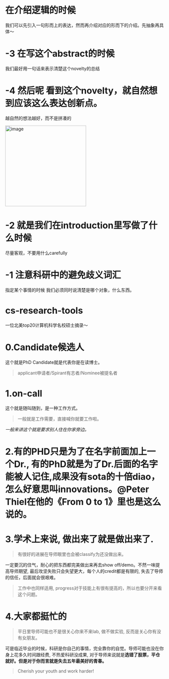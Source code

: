 # 在介绍逻辑的时候
我们可以先引入一句形而上的表达，然而再介绍对应的形而下的介绍。先抽象再具体～
# -3 在写这个abstract的时候
我们最好用一句话来表示清楚这个novelty的总结

# -4 然后呢 看到这个novelty，就自然想到应该这么表达创新点。

越自然的想法越好，而不是拼凑的

<img width="257" alt="image" src="https://user-images.githubusercontent.com/40928887/128160956-2432b3fe-c84d-4866-8c80-b5114559b67b.png">

# -2 就是我们在introduction里写做了什么时候
尽量客观，不要用什么carefully
# -1 注意科研中的避免歧义词汇
指定某个事情的时候 我们必须同时说清楚是哪个对象，什么东西。

# cs-research-tools
一位北美top20计算机科学名校硕士摘录～

# 0.Candidate候选人
这个就是PhD Candidate就是代表你是在读博士。
>applicant申请者/Spirant有志者/Nominee被提名者

# 1.on-call
这个就是随叫随到，是一种工作方式。
>一般就是工作需要，直接喊你就要工作啦。

*一般来讲这个就是要求别人住在你家旁边。*

# 2.有的PHD只是为了在名字前面加上一个Dr., 有的PhD就是为了Dr.后面的名字能被人记住,成果没有sota的十倍diao，怎么好意思叫innovations。@Peter Thiel在他的《From 0 to 1》里也是这么说的。

# 3.学术上来说, 做出来了就是做出来了.
>有很好的进展在导师眼里也会被classify为还没做出来。

一定要沉的住气，耐心的把东西都完美做出来再去show off/demo。不然一味提高导师期望, 最后攻坚失败只会失望更大，每个人的credit都是有限的, 失去了导师的信任，后面就会很艰难。

>工作中也同样适用, progress对于技能上有很有提高的，所以也要分开来看这个问题。

# 4.大家都挺忙的
>平日里导师可能也不是很关心你来不来lab, 做不做实验, 反而是关心你有没有女朋友。

可是临近毕业的时候，科研是你自己的事情，完全靠你的自觉。导师可能也没在你身上花多久时间跟经费, 不热爱科研没成果, 对于导师来说就是**选错了股票，平仓就好。但是对于你而言就是失去五年最美好的青春。**

>Cherish your youth and work harder!

